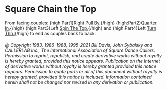 
# Square Chain the Top

From facing couples:
{high:Part1}Right [Pull By](../b1/pull_by.md),{/high}
{high:Part2}[Quarter In](../a1/quarter_in.md),{/high}
{high:Part3}Left [Spin The Top](../ms/spin_the_top.md),{/high}
and {high:Part4}Left [Turn Thru](../ms/turn_thru.md){/high}
to end as couples back to back.

###### @ Copyright 1983, 1986-1988, 1995-2021 Bill Davis, John Sybalsky and CALLERLAB Inc., The International Association of Square Dance Callers. Permission to reprint, republish, and create derivative works without royalty is hereby granted, provided this notice appears. Publication on the Internet of derivative works without royalty is hereby granted provided this notice appears. Permission to quote parts or all of this document without royalty is hereby granted, provided this notice is included. Information contained herein shall not be changed nor revised in any derivation or publication.
